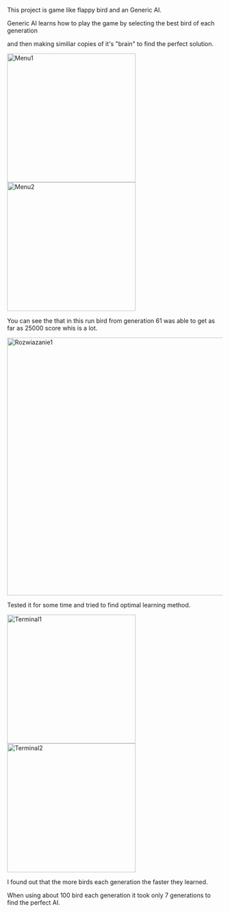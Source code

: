 This project is game like flappy bird and an Generic AI.

Generic AI learns how to play the game by selecting the best bird of each generation

and then making similiar copies of it's "brain" to find the perfect solution.

<img width="300" alt="Menu1" src="https://github.com/Peczyn/FlappyBirdAI/assets/142744067/a6ee8ca8-d8b0-42b0-aa64-58aca2f12473">
<img width="300" alt="Menu2" src="https://github.com/Peczyn/FlappyBirdAI/assets/142744067/2ccd5b14-14a8-4269-b314-047ef0861f7a">

You can see the that in this run bird from generation 61 was able to get as far as 25000 score whis is a lot.

<img width="600" alt="Rozwiazanie1" src="https://github.com/Peczyn/FlappyBirdAI/assets/142744067/10739068-9e14-4720-890f-e20d972c683d">


Tested it for some time and tried to find optimal learning method.


<img width="300" alt="Terminal1" src="https://github.com/Peczyn/FlappyBirdAI/assets/142744067/857ed701-2737-45e4-9951-cdb385a17024">
<img width="300" alt="Terminal2" src="https://github.com/Peczyn/FlappyBirdAI/assets/142744067/9f135523-be46-40d2-a157-8cef4d4dba84">


I found out that the more birds each generation the faster they learned.

When using about 100 bird each generation it took only 7 generations to find the perfect AI.

